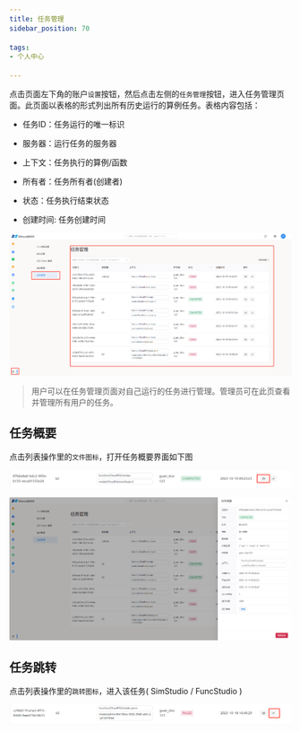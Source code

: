 ```yaml
---
title: 任务管理
sidebar_position: 70

tags: 
- 个人中心

---
```


点击页面左下角的账户`设置`按钮，然后点击左侧的`任务管理`按钮，进入任务管理页面。此页面以表格的形式列出所有历史运行的算例任务。表格内容包括：

+ 任务ID：任务运行的唯一标识

+ 服务器：运行任务的服务器

+ 上下文：任务执行的算例/函数

+ 所有者：任务所有者(创建者)

+ 状态：任务执行结束状态

+ 创建时间: 任务创建时间

![任务管理](./任务管理.png "任务管理")

> 用户可以在任务管理页面对自己运行的任务进行管理。管理员可在此页查看并管理所有用户的任务。

## 任务概要

点击列表操作里的`文件图标`，打开任务概要界面如下图

![任务打开](./任务打开.png "任务打开")

![任务概要](./任务概要.png "任务概要")

## 任务跳转

点击列表操作里的`跳转图标`，进入该任务( SimStudio / FuncStudio )

![任务跳转](./任务跳转.png "任务跳转")
